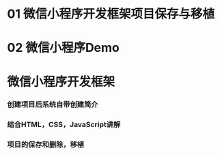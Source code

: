 # 01 微信小程序开发框架项目保存与移植

# 02 微信小程序Demo

# 微信小程序开发框架

### 创建项目后系统自带创建简介

### 结合HTML，CSS，JavaScript讲解

### 项目的保存和删除，移植